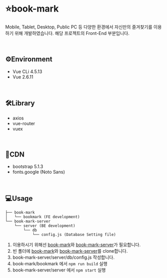 # ⭐book-mark
Mobile, Tablet, Desktop, Public PC 등 다양한 환경에서 자신만의 즐겨찾기를 이용하기 위해 개발하였습니다.
해당 프로젝트의 Front-End 부분입니다.

<br>

## ⚙Environment
- Vue CLi 4.5.13
- Vue 2.6.11


<br>

## 🛠Library
- axios
- vue-router
- vuex

<br>

## 🔩CDN
- bootstrap 5.1.3
- fonts.google (Noto Sans)

<br>

## 💻Usage
```
├── book-mark
│   └── bookmark (FE development)
└── book-mark-server
    └── server (BE development)
        └── db
            └── config.js (Database Setting file)
``` 
1. 이용하시기 위해선 [book-mark](https://github.com/wogha95/book-mark)와 [book-mark-server](https://github.com/wogha95/book-mark-server)가 필요합니다.
2. 빈 폴더에 [book-mark](https://github.com/wogha95/book-mark)와 [book-mark-server](https://github.com/wogha95/book-mark-server)를 clone합니다.
3. book-mark-server/server/db/config.js 작성합니다.
4. book-mark/bookmark 에서 `npm run build` 실행
5. book-mark-server/server 에서 `npm start` 실행
